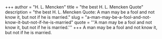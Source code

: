 +++
author = "H. L. Mencken"
title = "the best H. L. Mencken Quote"
description = "the best H. L. Mencken Quote: A man may be a fool and not know it, but not if he is married."
slug = "a-man-may-be-a-fool-and-not-know-it-but-not-if-he-is-married"
quote = '''A man may be a fool and not know it, but not if he is married.'''
+++
A man may be a fool and not know it, but not if he is married.

